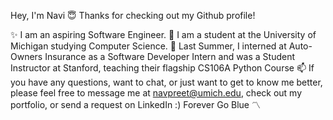 Hey, I'm Navi 😇
Thanks for checking out my Github profile!

✨ I am an aspiring Software Engineer.
🌱 I am a student at the University of Michigan studying Computer Science.
🚀 Last Summer, I interned at Auto-Owners Insurance as a Software Developer Intern and was a Student Instructor at Stanford, teaching their flagship CS106A Python Course
📫 If you have any questions, want to chat, or just want to get to know me better, please feel free to message me at navpreet@umich.edu, check out my portfolio, or send a request on LinkedIn :)
Forever Go Blue 〽️
